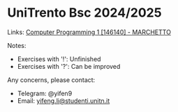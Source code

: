 # UniTrento Bsc 2024/2025

Links: [Computer Programming 1 [146140] - MARCHETTO](https://didatticaonline.unitn.it/dol/course/view.php?id=39259)

Notes:
- Exercises with '!': Unfinished
- Exercises with '?': Can be improved

Any concerns, please contact:
- Telegram: @yifen9
- Email: yifeng.li@studenti.unitn.it
